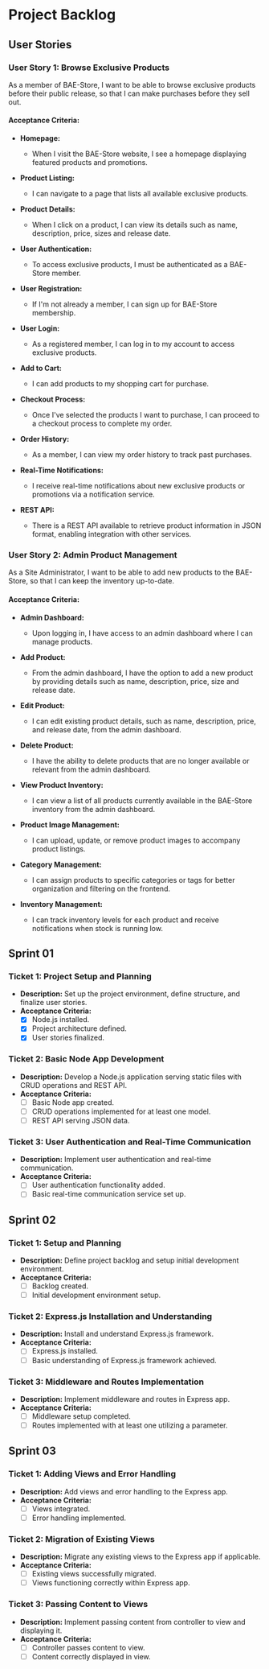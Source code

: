# Project Backlog

## User Stories

### User Story 1: Browse Exclusive Products

As a member of BAE-Store, I want to be able to browse exclusive products before their public release, so that I can make purchases before they sell out.

#### Acceptance Criteria:

- **Homepage:** 
  - When I visit the BAE-Store website, I see a homepage displaying featured products and promotions.

- **Product Listing:** 
  - I can navigate to a page that lists all available exclusive products.

- **Product Details:** 
  - When I click on a product, I can view its details such as name, description, price, sizes and release date.

- **User Authentication:** 
  - To access exclusive products, I must be authenticated as a BAE-Store member.

- **User Registration:** 
  - If I'm not already a member, I can sign up for BAE-Store membership.

- **User Login:** 
  - As a registered member, I can log in to my account to access exclusive products.

- **Add to Cart:** 
  - I can add products to my shopping cart for purchase.

- **Checkout Process:** 
  - Once I've selected the products I want to purchase, I can proceed to a checkout process to complete my order.

- **Order History:** 
  - As a member, I can view my order history to track past purchases.

- **Real-Time Notifications:** 
  - I receive real-time notifications about new exclusive products or promotions via a notification service.

- **REST API:** 
  - There is a REST API available to retrieve product information in JSON format, enabling integration with other services.

### User Story 2: Admin Product Management

As a Site Administrator, I want to be able to add new products to the BAE-Store, so that I can keep the inventory up-to-date.

#### Acceptance Criteria:

- **Admin Dashboard:** 
  - Upon logging in, I have access to an admin dashboard where I can manage products.

- **Add Product:** 
  - From the admin dashboard, I have the option to add a new product by providing details such as name, description, price, size and release date.

- **Edit Product:** 
  - I can edit existing product details, such as name, description, price, and release date, from the admin dashboard.

- **Delete Product:** 
  - I have the ability to delete products that are no longer available or relevant from the admin dashboard.

- **View Product Inventory:** 
  - I can view a list of all products currently available in the BAE-Store inventory from the admin dashboard.

- **Product Image Management:** 
  - I can upload, update, or remove product images to accompany product listings.

- **Category Management:** 
  - I can assign products to specific categories or tags for better organization and filtering on the frontend.

- **Inventory Management:** 
  - I can track inventory levels for each product and receive notifications when stock is running low.

## Sprint 01

### Ticket 1: Project Setup and Planning
- **Description:** Set up the project environment, define structure, and finalize user stories.
- **Acceptance Criteria:**
  - [x] Node.js installed.
  - [x] Project architecture defined.
  - [x] User stories finalized.

### Ticket 2: Basic Node App Development
- **Description:** Develop a Node.js application serving static files with CRUD operations and REST API.
- **Acceptance Criteria:**
  - [ ] Basic Node app created.
  - [ ] CRUD operations implemented for at least one model.
  - [ ] REST API serving JSON data.

### Ticket 3: User Authentication and Real-Time Communication
- **Description:** Implement user authentication and real-time communication.
- **Acceptance Criteria:**
  - [ ] User authentication functionality added.
  - [ ] Basic real-time communication service set up.

## Sprint 02

### Ticket 1: Setup and Planning
- **Description:** Define project backlog and setup initial development environment.
- **Acceptance Criteria:**
  - [ ] Backlog created.
  - [ ] Initial development environment setup.

### Ticket 2: Express.js Installation and Understanding
- **Description:** Install and understand Express.js framework.
- **Acceptance Criteria:**
  - [ ] Express.js installed.
  - [ ] Basic understanding of Express.js framework achieved.

### Ticket 3: Middleware and Routes Implementation
- **Description:** Implement middleware and routes in Express app.
- **Acceptance Criteria:**
  - [ ] Middleware setup completed.
  - [ ] Routes implemented with at least one utilizing a parameter.

## Sprint 03

### Ticket 1: Adding Views and Error Handling
- **Description:** Add views and error handling to the Express app.
- **Acceptance Criteria:**
  - [ ] Views integrated.
  - [ ] Error handling implemented.

### Ticket 2: Migration of Existing Views
- **Description:** Migrate any existing views to the Express app if applicable.
- **Acceptance Criteria:**
  - [ ] Existing views successfully migrated.
  - [ ] Views functioning correctly within Express app.

### Ticket 3: Passing Content to Views
- **Description:** Implement passing content from controller to view and displaying it.
- **Acceptance Criteria:**
  - [ ] Controller passes content to view.
  - [ ] Content correctly displayed in view.
